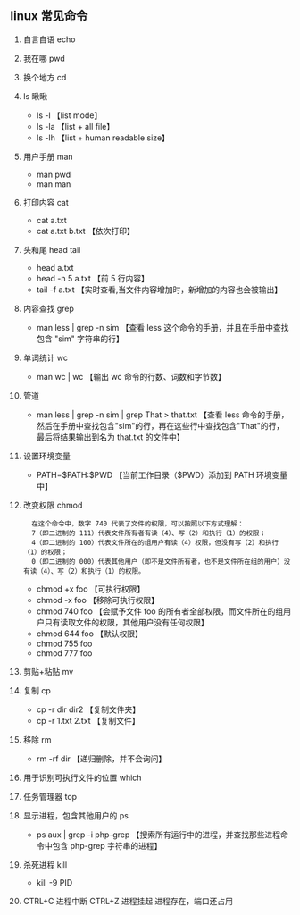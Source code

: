 ## linux 常见命令

1. 自言自语 echo
2. 我在哪 pwd
3. 换个地方 cd
4. ls 瞅瞅

   - ls -l 【list mode】
   - ls -la 【list + all file】
   - ls -lh 【list + human readable size】

5. 用户手册 man

   - man pwd
   - man man

6. 打印内容 cat

   - cat a.txt
   - cat a.txt b.txt 【依次打印】

7. 头和尾 head tail

   - head a.txt
   - head -n 5 a.txt 【前 5 行内容】
   - tail -f a.txt 【实时查看,当文件内容增加时，新增加的内容也会被输出】

8. 内容查找 grep

   - man less | grep -n sim 【查看 less 这个命令的手册，并且在手册中查找包含 "sim" 字符串的行】

9. 单词统计 wc

   - man wc | wc 【输出 wc 命令的行数、词数和字节数】

10. 管道

    - man less | grep -n sim | grep That > that.txt 【查看 less 命令的手册，然后在手册中查找包含"sim"的行，再在这些行中查找包含"That"的行，最后将结果输出到名为 that.txt 的文件中】

11. 设置环境变量

    - PATH=\$PATH:\$PWD 【当前工作目录（$PWD）添加到 PATH 环境变量中】

12. 改变权限 chmod

    ```
      在这个命令中，数字 740 代表了文件的权限，可以按照以下方式理解：
      7（即二进制的 111）代表文件所有者有读（4）、写（2）和执行（1）的权限；
      4（即二进制的 100）代表文件所在的组用户有读（4）权限，但没有写（2）和执行（1）的权限；
      0（即二进制的 000）代表其他用户（即不是文件所有者，也不是文件所在组的用户）没有读（4）、写（2）和执行（1）的权限。
    ```

    - chmod +x foo 【可执行权限】
    - chmod -x foo 【移除可执行权限】
    - chmod 740 foo 【会赋予文件 foo 的所有者全部权限，而文件所在的组用户只有读取文件的权限，其他用户没有任何权限】
    - chmod 644 foo 【默认权限】
    - chmod 755 foo
    - chmod 777 foo

13. 剪贴+粘贴 mv
14. 复制 cp

    - cp -r dir dir2 【复制文件夹】
    - cp -r 1.txt 2.txt 【复制文件】

15. 移除 rm

    - rm -rf dir 【递归删除，并不会询问】

16. 用于识别可执行文件的位置 which

17. 任务管理器 top

18. 显示进程，包含其他用户的 ps

    - ps aux | grep -i php-grep 【搜索所有运行中的进程，并查找那些进程命令中包含 php-grep 字符串的进程】

19. 杀死进程 kill

    - kill -9 PID

20. CTRL+C 进程中断 CTRL+Z 进程挂起 进程存在，端口还占用

